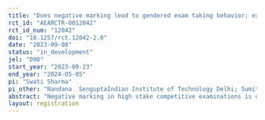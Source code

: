 ```yaml
---
title: "Does negative marking lead to gendered exam taking behavior: experimental evidence from India"
rct_id: "AEARCTR-0012042"
rct_id_num: "12042"
doi: "10.1257/rct.12042-2.0"
date: "2023-09-08"
status: "in_development"
jel: "D90"
start_year: "2023-09-23"
end_year: "2024-05-05"
pi: "Swati Sharma"
pi_other: "Nandana  SenguptaIndian Institute of Technology Delhi; Sumitava MukherjeeIndian Institute of Technology Delhi"
abstract: "Negative marking in high stake competitive examinations is often used as a tool to identify true ability or academic rigor of young aspirants across the globe. Literature from global North/developed countries shows that MCQ-negative marking-based screening process places women at a disadvantageous position because they skip more questions/guess lesser questions either because of differences in the degree of risk or loss aversion or confidence, controlling for ability/subject knowledge. Evidence from global South/developing countries is almost absent, moreover providing mixed results. In our lab experiment set up, we randomize marking scheme with half of subjects falling into no penalty for wrong answers marking scheme (control group) and others in marking scheme having 50% penalty for wrong answers (treatment group). Our sample consists of students pursuing graduation from one of the Institutes of Eminence from India as these institutes have a long history of skewed gender ratio in application and take up of technical STEM courses. "
layout: registration
---
```


